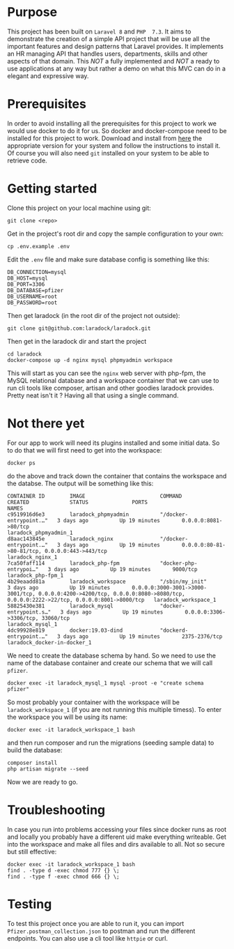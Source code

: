# Purpose
This project has been built on `Laravel 8` and `PHP  7.3`. It aims to demonstrate the creation of a simple API project
that will be use all the important features and design patterns that Laravel provides. It implements an HR managing
API that handles users, departments, skills and other aspects of that domain.
This *NOT* a fully implemented and *NOT* a ready to use applications at any way but rather a demo on what this MVC 
can do in a elegant and expressive way.

# Prerequisites
In order to avoid installing all the prerequisites for this project to work we would use docker to do it for us.
So docker and docker-compose need to be installed for this project to work. Download and install from [here](https://www.docker.com/get-started)
the appropriate version for your system and follow the instructions to install it. Of course you will also need `git` 
installed on your system to be able to retrieve code.

# Getting started
Clone this project on your local machine using git:
```
git clone <repo>
``` 


Get in the project's root dir and copy the sample configuration to your own:
```
cp .env.example .env
```
Edit the `.env` file and make sure database config is something like this:
```
DB_CONNECTION=mysql
DB_HOST=mysql
DB_PORT=3306
DB_DATABASE=pfizer
DB_USERNAME=root
DB_PASSWORD=root
```
Then get laradock (in the root dir of the project not outside):
```
git clone git@github.com:laradock/laradock.git
```
Then get in the laradock dir and start the project
```
cd laradock
docker-compose up -d nginx mysql phpmyadmin workspace
```
This will start as you can see the `nginx` web server with php-fpm, the MySQL relational database and a workspace
container that we can use to run cli tools like composer, artisan and other goodies laradock provides.
Pretty neat isn't it ? Having all that using a single command.

# Not there yet
For our app to work will need its plugins installed and some initial data. So to do that we will first need to 
get into the workspace:
```
docker ps
```
do the above and track down the container that contains the workspace and the databse. The output will be something like this:
```
CONTAINER ID        IMAGE                        COMMAND                  CREATED             STATUS              PORTS                                                                                                                            NAMES
c9519916d6e3        laradock_phpmyadmin          "/docker-entrypoint.…"   3 days ago          Up 19 minutes       0.0.0.0:8081->80/tcp                                                                                                             laradock_phpmyadmin_1
d8aac143845e        laradock_nginx               "/docker-entrypoint.…"   3 days ago          Up 19 minutes       0.0.0.0:80-81->80-81/tcp, 0.0.0.0:443->443/tcp                                                                                   laradock_nginx_1
7ca50faff114        laradock_php-fpm             "docker-php-entrypoi…"   3 days ago          Up 19 minutes       9000/tcp                                                                                                                         laradock_php-fpm_1
4b29eaadd81a        laradock_workspace           "/sbin/my_init"          3 days ago          Up 19 minutes       0.0.0.0:3000-3001->3000-3001/tcp, 0.0.0.0:4200->4200/tcp, 0.0.0.0:8080->8080/tcp, 0.0.0.0:2222->22/tcp, 0.0.0.0:8001->8000/tcp   laradock_workspace_1
58825430e381        laradock_mysql               "docker-entrypoint.s…"   3 days ago          Up 19 minutes       0.0.0.0:3306->3306/tcp, 33060/tcp                                                                                                laradock_mysql_1
4dc99928e819        docker:19.03-dind            "dockerd-entrypoint.…"   3 days ago          Up 19 minutes       2375-2376/tcp                                                                                                                    laradock_docker-in-docker_1
```
We need to create the database schema by hand. So we need to use the name of the database container and create our 
schema that we will call `pfizer`.
```
docker exec -it laradock_mysql_1 mysql -proot -e "create schema pfizer"
```
So most probably your container with the workspace will be `laradock_workspace_1` (if you are not running this multiple timess).
To enter the workspace you will be using its name:
```
docker exec -it laradock_workspace_1 bash
```
and then run composer and run the migrations (seeding sample data) to build the database:
```
composer install
php artisan migrate --seed
```
Now we are ready to go.

# Troubleshooting
In case you run into problems accessing your files since docker runs as root and locally you probably have a different 
uid make everything writeable. Get into the workspace and make all files and dirs available to all.
Not so secure but still effective:
```
docker exec -it laradock_workspace_1 bash
find . -type d -exec chmod 777 {} \;
find . -type f -exec chmod 666 {} \;
```

# Testing 
To test this project once you are able to run it, you can import `Pfizer.postman_collection.json` to postman
and run the different endpoints. You can also use a cli tool like `httpie` or curl.

